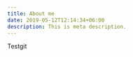 ```yaml
---
title: About me
date: 2019-05-12T12:14:34+06:00
description: This is meta description.
---
```


Testgit 